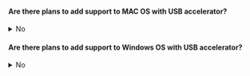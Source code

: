 #### Are there plans to add support to MAC OS with USB accelerator?
<details>
 <summary>No</summary> 
 <br>
We have no plans to add support to MAC OS. 
 
 If your project does not depends on gstramer pipleline please check this [link](https://github.com/google-coral/project-bodypix/issues/22#issuecomment-933920712) to get the posenet_decoder.dylib and make the code changes accordingly to make it work with MAC OS. 
 
 We would update this query if we are working on adding support to MAC OS.
 
</details>

#### Are there plans to add support to Windows OS with USB accelerator?
<details>
<summary>No</summary> 
 <br>
We don't have any plans to add support to Windows. We would update this query if we are working on adding support to Windows.
</details>
